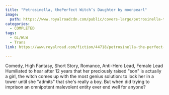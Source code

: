 ```yaml
---
title: "Petrosinella, thePerfect Witch’s Daughter by moonpearl"
image:
  path: https://www.royalroadcdn.com/public/covers-large/petrosinella-the-perfect-witchs-daughter-aaaawpsw8q8.jpg
categories:
  - COMPLETED
tags:
  - GL/WLW
  - Trans
link: https://www.royalroad.com/fiction/44718/petrosinella-the-perfect-witchs-daughter

---
```

Comedy, High Fantasy, Short Story, Romance, Anti-Hero Lead, Female Lead Humiliated to hear after 12 years that her preciously raised "son" is actually a girl, the witch comes up with the most genius solution: to lock her in a tower until she "admits" that she's really a boy.
But when did trying to imprison an omnipotent malevolent entity ever end well for anyone?

